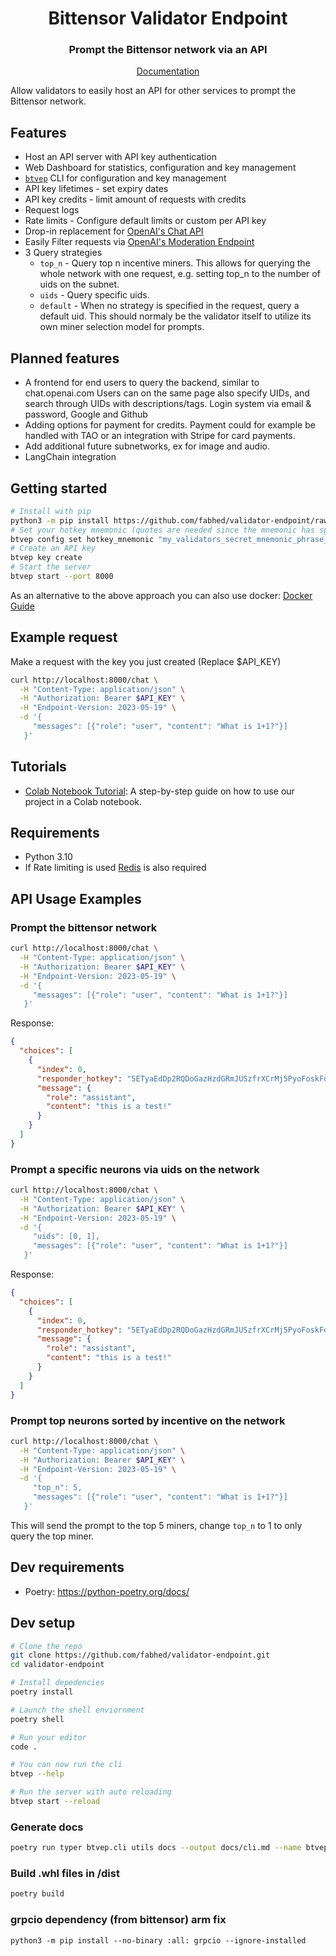 <div align="center">

# **Bittensor Validator Endpoint**

### Prompt the Bittensor network via an API <!-- omit in toc -->

[Documentation](./docs)

</div>

Allow validators to easily host an API for other services to prompt the Bittensor network.

## Features

- Host an API server with API key authentication
- Web Dashboard for statistics, configuration and key management
- [`btvep`](./docs/cli.md) CLI for configuration and key management
- API key lifetimes - set expiry dates
- API key credits - limit amount of requests with credits
- Request logs
- Rate limits - Configure default limits or custom per API key
- Drop-in replacement for [OpenAI's Chat API](https://platform.openai.com/docs/api-reference/chat)
- Easily Filter requests via [OpenAI's Moderation Endpoint](https://platform.openai.com/docs/guides/moderation/overview)
- 3 Query strategies
  - `top_n` - Query top n incentive miners. This allows for querying the whole network with one request, e.g. setting top_n to the number of uids on the subnet.
  - `uids` - Query specific uids.
  - `default` - When no strategy is specified in the request, query a default uid. This should normaly be the validator itself to utilize its own miner selection model for prompts.

## Planned features

- A frontend for end users to query the backend, similar to chat.openai.com
  Users can on the same page also specify UIDs, and search through UIDs with descriptions/tags. Login system via email & password, Google and Github
- Adding options for payment for credits. Payment could for example be handled with TAO or an integration with Stripe for card payments.
- Add additional future subnetworks, ex for image and audio.
- LangChain integration

## Getting started

```bash
# Install with pip
python3 -m pip install https://github.com/fabhed/validator-endpoint/raw/main/dist/btvep-0.1.1-py3-none-any.whl
# Set your hotkey mnemonic (quotes are needed since the mnemonic has spaces in it)
btvep config set hotkey_mnemonic "my_validators_secret_mnemonic_phrase_here"
# Create an API key
btvep key create
# Start the server
btvep start --port 8000
```

As an alternative to the above approach you can also use docker: [Docker Guide](./docs/docker.md)

## Example request

Make a request with the key you just created (Replace $API_KEY)

```bash
curl http://localhost:8000/chat \
  -H "Content-Type: application/json" \
  -H "Authorization: Bearer $API_KEY" \
  -H "Endpoint-Version: 2023-05-19" \
  -d '{
     "messages": [{"role": "user", "content": "What is 1+1?"}]
   }'
```

## Tutorials

- [Colab Notebook Tutorial](https://colab.research.google.com/drive/1RRQhxSmGiULEZNj0gYswa2JksZ56cGa1?usp=sharing): A step-by-step guide on how to use our project in a Colab notebook.

## Requirements

- Python 3.10
- If Rate limiting is used [Redis](https://redis.io/docs/getting-started/installation/) is also required

## API Usage Examples

### Prompt the bittensor network

```bash
curl http://localhost:8000/chat \
  -H "Content-Type: application/json" \
  -H "Authorization: Bearer $API_KEY" \
  -H "Endpoint-Version: 2023-05-19" \
  -d '{
     "messages": [{"role": "user", "content": "What is 1+1?"}]
   }'
```

Response:

```json
{
  "choices": [
    {
      "index": 0,
      "responder_hotkey": "5ETyaEdDp2RQDoGazHzdGRmJUSzfrXCrMj5PyoFoskFdtsyH",
      "message": {
        "role": "assistant",
        "content": "this is a test!"
      }
    }
  ]
}
```

### Prompt a specific neurons via uids on the network

```bash
curl http://localhost:8000/chat \
  -H "Content-Type: application/json" \
  -H "Authorization: Bearer $API_KEY" \
  -H "Endpoint-Version: 2023-05-19" \
  -d '{
     "uids": [0, 1],
     "messages": [{"role": "user", "content": "What is 1+1?"}]
   }'
```

Response:

```json
{
  "choices": [
    {
      "index": 0,
      "responder_hotkey": "5ETyaEdDp2RQDoGazHzdGRmJUSzfrXCrMj5PyoFoskFdtsyH",
      "message": {
        "role": "assistant",
        "content": "this is a test!"
      }
    }
  ]
}
```

### Prompt top neurons sorted by incentive on the network

```bash
curl http://localhost:8000/chat \
  -H "Content-Type: application/json" \
  -H "Authorization: Bearer $API_KEY" \
  -H "Endpoint-Version: 2023-05-19" \
  -d '{
     "top_n": 5,
     "messages": [{"role": "user", "content": "What is 1+1?"}]
   }'
```

This will send the prompt to the top 5 miners, change `top_n` to 1 to only query the top miner.

## Dev requirements

- Poetry: https://python-poetry.org/docs/

## Dev setup

```bash
# Clone the repo
git clone https://github.com/fabhed/validator-endpoint.git
cd validator-endpoint

# Install depedencies
poetry install

# Launch the shell enviornment
poetry shell

# Run your editor
code .

# You can now run the cli
btvep --help

# Run the server with auto reloading
btvep start --reload
```

### Generate docs

```bash
poetry run typer btvep.cli utils docs --output docs/cli.md --name btvep
```

### Build .whl files in /dist

```bash
poetry build
```

### grpcio dependency (from bittensor) arm fix

```
python3 -m pip install --no-binary :all: grpcio --ignore-installed
```
